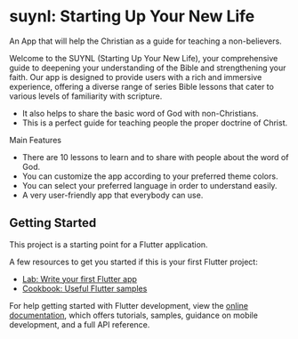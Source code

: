 # suynl: Starting Up Your New Life

An App that will help the Christian as a guide for teaching a non-believers.

Welcome to the SUYNL (Starting Up Your New Life), your comprehensive guide to deepening your understanding of the Bible and strengthening your faith. Our app is designed to provide users with a rich and immersive experience, offering a diverse range of series Bible lessons that cater to various levels of familiarity with scripture.

* It also helps to share the basic word of God with non-Christians.
* This is a perfect guide for teaching people the proper doctrine of Christ.

Main Features
* There are 10 lessons to learn and to share with people about the word of God.
* You can customize the app according to your preferred theme colors.
* You can select your preferred language in order to understand easily.
* A very user-friendly app that everybody can use.

## Getting Started

This project is a starting point for a Flutter application.

A few resources to get you started if this is your first Flutter project:

- [Lab: Write your first Flutter app](https://docs.flutter.dev/get-started/codelab)
- [Cookbook: Useful Flutter samples](https://docs.flutter.dev/cookbook)

For help getting started with Flutter development, view the
[online documentation](https://docs.flutter.dev/), which offers tutorials,
samples, guidance on mobile development, and a full API reference.
